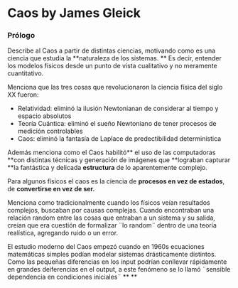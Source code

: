 # Caos by James Gleick

### Prólogo

Describe al Caos a partir de distintas ciencias, motivando como es una ciencia que estudia la \*\*naturaleza de los sistemas. \*\* Es decir, entender los modelos físicos desde un punto de vista cualitativo y no meramente cuantitativo.

Menciona que las tres cosas que revolucionaron la ciencia física del siglo XX fueron:

* Relatividad: eliminó la ilusión Newtonianan de considerar al tiempo y espacio absolutos
* Teoría Cuántica: eliminó el sueño Newtoniano de tener procesos de medición controlables
* Caos: eliminó la fantasía de Laplace de predectibilidad determinística

Además menciona como el Caos habilitó\*\* el uso de las computadoras \*\*con distintas técnicas y generación de imágenes que \*\*lograban capturar \*\*la fantástica y delicada **estructura** de lo aparentemente complejo.

Para algunos físicos el caos es la ciencia de **procesos en vez de estados**, de **convertirse en vez de ser.**

Menciona como tradicionalmente cuando los físicos veían resultados complejos, buscaban por causas complejas. Cuando encontraban una relación random entre las cosas que entraban a un sistema y su salida, creían que era cuestión de formalizar ¨lo random¨ dentro de una teoría realística, agregando ruido o un error.

El estudio moderno del Caos empezó cuando en 1960s ecuaciones matemáticas simples podían modelar sistemas drásticamente distintos. Como las pequeñas diferencias en los input podrían conllevar rápidamente en grandes deiferencias en el output, a este fenómeno se lo llamó ¨sensible dependencia en condiciones iniciales¨ \*\* \*\*
